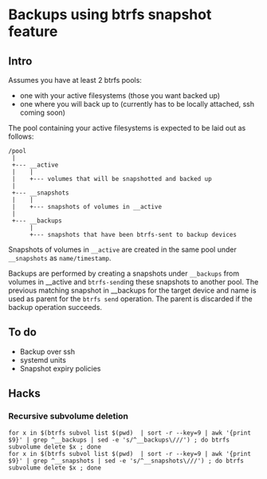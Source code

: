 # Backups using btrfs snapshot feature

## Intro

Assumes you have at least 2 btrfs pools:

* one with your active filesystems (those you want backed up)
* one where you will back up to (currently has to be locally attached,
  ssh coming soon)

The pool containing your active filesystems is expected to be laid out
as follows:

```
/pool
 |
 +--- __active
 |    |
 |    +--- volumes that will be snapshotted and backed up
 |
 +--- __snapshots
 |    |
 |    +--- snapshots of volumes in __active
 |
 +--- __backups
      |
      +--- snapshots that have been btrfs-sent to backup devices
```

Snapshots of volumes in `__active` are created in the same pool under
`__snapshots` as `name/timestamp`.

Backups are performed by creating a snapshots under `__backups` from volumes in
__active and `btrfs-send`ing these snapshots to
another pool.  The previous matching snapshot in __backups for the
target device and name is used as parent for the `btrfs send` operation.
The parent is discarded if the backup operation succeeds.

## To do

* Backup over ssh
* systemd units
* Snapshot expiry policies

## Hacks

### Recursive subvolume deletion

```
for x in $(btrfs subvol list $(pwd)  | sort -r --key=9 | awk '{print $9}' | grep ^__backups | sed -e 's/^__backups\///') ; do btrfs subvolume delete $x ; done
for x in $(btrfs subvol list $(pwd)  | sort -r --key=9 | awk '{print $9}' | grep ^__snapshots | sed -e 's/^__snapshots\///') ; do btrfs subvolume delete $x ; done
```
